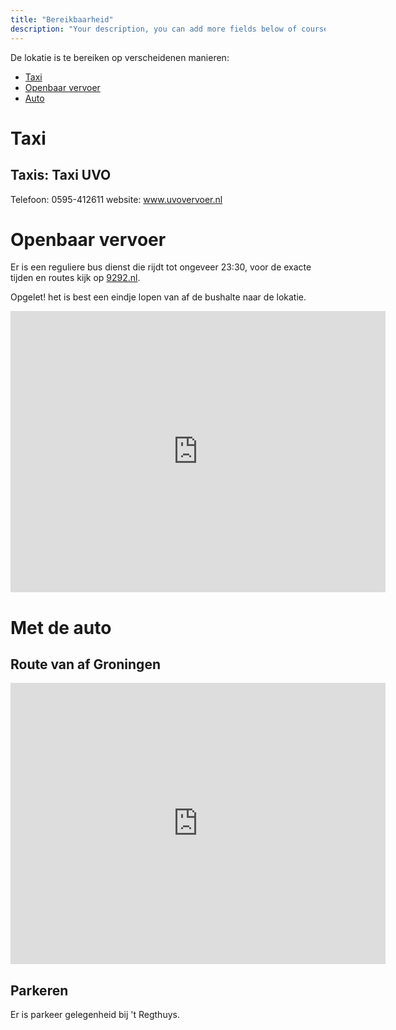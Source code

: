```yaml
---
title: "Bereikbaarheid"
description: "Your description, you can add more fields below of course..."
---
```


De lokatie is te bereiken op verscheidenen manieren:

- <a href="#taxi" >Taxi</a>
- <a href="#ov" >Openbaar vervoer</a>
- <a href="#drive" >Auto</a>

<h1 id="taxi">Taxi</h1>
<h2>Taxis: Taxi UVO</h2>

Telefoon: 0595-412611
website: <a href="https://www.uvovervoer.nl/">www.uvovervoer.nl</a>

<h1 id="ov">Openbaar vervoer</h1>

Er is een reguliere bus dienst die rijdt tot ongeveer 23:30, voor de exacte tijden en routes kijk op <a href=https://9292.nl>9292.nl</a>.

Opgelet! het is best een eindje lopen van af de bushalte naar de lokatie.

<iframe src="https://www.google.com/maps/embed?pb=!1m28!1m12!1m3!1d152718.33649663048!2d6.511748221337541!3d53.26760588584851!2m3!1f0!2f0!3f0!3m2!1i1024!2i768!4f13.1!4m13!3e3!4m5!1s0x47c83286b462cca7%3A0xcb4b5086f9a6c8dc!2sGroningen!3m2!1d53.2193835!2d6.5665017!4m5!1s0x47c9d64df39029cd%3A0xe52d2968ae386f57!2sRestaurant%20&#39;t%20Regthuys%2C%20Fromaweg%201%2C%209917%20PK%20Wirdum!3m2!1d53.323328499999995!2d6.7858095!5e0!3m2!1sen!2snl!4v1673181763341!5m2!1sen!2snl" width="600" height="450" style="border:0;" allowfullscreen="" loading="lazy" referrerpolicy="no-referrer-when-downgrade"></iframe>

<h1 id="drive">Met de auto</h1>

<h2>Route van af Groningen</h2>

<iframe src="https://www.google.com/maps/embed?pb=!1m28!1m12!1m3!1d152688.42126962953!2d6.508815074251473!3d53.27598095548919!2m3!1f0!2f0!3f0!3m2!1i1024!2i768!4f13.1!4m13!3e0!4m5!1s0x47c83286b462cca7%3A0xcb4b5086f9a6c8dc!2sGroningen!3m2!1d53.2193835!2d6.5665017!4m5!1s0x47c9d64df39029cd%3A0xe52d2968ae386f57!2sRestaurant%20&#39;t%20Regthuys%2C%20Fromaweg%201%2C%209917%20PK%20Wirdum!3m2!1d53.323328499999995!2d6.7858095!5e0!3m2!1sen!2snl!4v1673181712528!5m2!1sen!2snl" width="600" height="450" style="border:0;" allowfullscreen="" loading="lazy" referrerpolicy="no-referrer-when-downgrade"></iframe>

<h2>Parkeren</h2>

Er is parkeer gelegenheid bij 't Regthuys.

